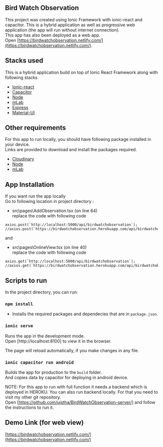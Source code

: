 ## Bird Watch Observation
This project was created using Ionic Framework with ionic-react and capacitor. This is a hybrid application as well as progressive web application (the app will run without internet connection). <br />
This app has also been deployed as a web app. <br />
Open [https://birdwatchobservation.netlify.com/](https://birdwatchobservation.netlify.com/).

## Stacks used

This is a hybrid application build on top of Ionic React Framework along with following stacks

- [Ionic-react](https://ionicframework.com/docs/react)
- [Capacitor](https://capacitor.ionicframework.com)
- [Node](https://nodejs.org/en)
- [mLab](https://mlab.com)
- [Express](https://expressjs.com)
- [Material-UI](https://material-ui.com)

## Other requirements

For this app to run locally, you should have following package installed in your device.<br />
Links are provided to download and install the packages required.

- [Cloudinary](https://cloudinary.com)
- [Node](https://nodejs.org/en)
- [mLab](https://www.mlab.com)

## App Installation

If you want run the app locally <br /> 
Go to following location in project directory : <br />
- src\pages\AddObservation.tsx (on line 64) <br />
    replace the code with following code

```JS
axios.post(`http://localhost:5000/api/birdwatchobservation`);
//axios.post(`https://birdwatchobservation.herokuapp.com/api/birdwatchobservation`);

```
and <br />

- src\pages\OnlineView.tsx (on line 40)<br />
replace the code with following code

```JS
axios.get(`http://localhost:5000/api/birdwatchobservation`);
//axios.get(`https://birdwatchobservation.herokuapp.com/api/birdwatchobservation`);

```

## Scripts to run 
In the project directory, you can run: <br />
### `npm install` 
- Installs the required packages and dependecies that are in `package.json`.

### `ionic serve`

Runs the app in the development mode.<br />
Open [http://localhost:8100] to view it in the browser.

The page will reload automatically, if you make changes in any file.<br />

<!-- In order to run mobile app on android devices -->
### `ionic capacitor run android`

Builds the app for production to the `build` folder.<br />
And copies data by capacitor for deploying in android device.


NOTE: For this app to run with full function it needs a backend which is deployed in HEROKU.
You can also run backend locally. For that you need to visit my other git repository. <br />
Open [https://github.com/ujstha/BirdWatchObservation-server/] and follow the instructions to run it.

## Demo Link (for web view)

[https://birdwatchobservation.netlify.com/](https://birdwatchobservation.netlify.com/)